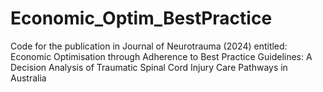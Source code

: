 # Economic_Optim_BestPractice
Code for the publication in Journal of Neurotrauma (2024) entitled: Economic Optimisation through Adherence to Best Practice Guidelines: A Decision Analysis of Traumatic Spinal Cord Injury Care Pathways in Australia
